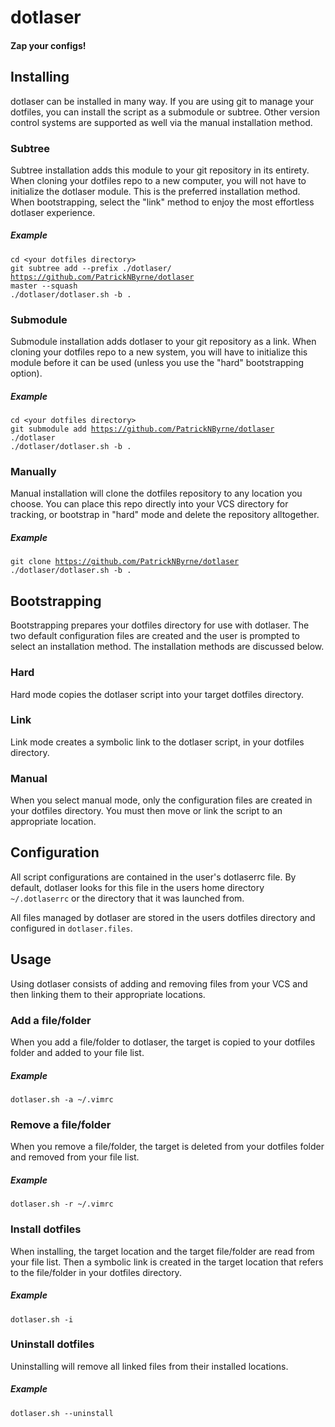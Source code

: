 # dotlaser
#### Zap your configs!

## Installing

dotlaser can be installed in many way. If you are using git to manage your dotfiles, you can install the script as a submodule or subtree.
Other version control systems are supported as well via the manual installation method. 

### Subtree

Subtree installation adds this module to your git repository in its entirety. When cloning your dotfiles repo to a new computer, you will not have to initialize the dotlaser module. This is the preferred installation method. When bootstrapping, select the "link" method to enjoy the most effortless dotlaser experience. 

##### Example
<code>cd &lt;your dotfiles directory&gt;</code>  
<code>git subtree add --prefix ./dotlaser/ https://github.com/PatrickNByrne/dotlaser master --squash</code>  
<code>./dotlaser/dotlaser.sh -b .</code>

### Submodule

Submodule installation adds dotlaser to your git repository as a link. When cloning your dotfiles repo to a new system, you will have to initialize this module before it can be used (unless you use the "hard" bootstrapping option). 

##### Example
<code>cd &lt;your dotfiles directory&gt;</code>  
<code>git submodule add https://github.com/PatrickNByrne/dotlaser ./dotlaser</code>  
<code>./dotlaser/dotlaser.sh -b .</code>

### Manually

Manual installation will clone the dotfiles repository to any location you choose. You can place this repo directly into your VCS directory for tracking, or bootstrap in "hard" mode and delete the repository alltogether. 

##### Example
<code>git clone https://github.com/PatrickNByrne/dotlaser</code>  
<code>./dotlaser/dotlaser.sh -b .</code>  

## Bootstrapping

Bootstrapping prepares your dotfiles directory for use with dotlaser. The two default configuration files are created and the user is prompted to select an installation method. The installation methods are discussed below. 

### Hard
Hard mode copies the dotlaser script into your target dotfiles directory.

### Link
Link mode creates a symbolic link to the dotlaser script, in your dotfiles directory.

### Manual
When you select manual mode, only the configuration files are created in your dotfiles directory. You must then move or link the script to an appropriate location. 

## Configuration

All script configurations are contained in the user's dotlaserrc file. By default, dotlaser looks for this file in the users home directory <code> ~/.dotlaserrc</code> or the directory that it was launched from. 

All files managed by dotlaser are stored in the users dotfiles directory and configured in <code>dotlaser.files</code>.

## Usage

Using dotlaser consists of adding and removing files from your VCS and then linking them to their appropriate locations.

### Add a file/folder

When you add a file/folder to dotlaser, the target is copied to your dotfiles folder and added to your file list.

##### Example
<code>dotlaser.sh -a ~/.vimrc</code>  

### Remove a file/folder

When you remove a file/folder, the target is deleted from your dotfiles folder and removed from your file list.

##### Example
<code>dotlaser.sh -r ~/.vimrc</code>  

### Install dotfiles

When installing, the target location and the target file/folder are read from your file list. Then a symbolic link is created in the target location that refers to the file/folder in your dotfiles directory. 

##### Example
<code>dotlaser.sh -i</code>  

### Uninstall dotfiles

Uninstalling will remove all linked files from their installed locations.

##### Example
<code>dotlaser.sh --uninstall</code>  

